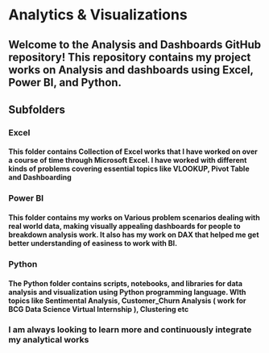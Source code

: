 # Analytics & Visualizations

## Welcome to the Analysis and Dashboards GitHub repository! This repository contains  my project works on Analysis and dashboards using Excel, Power BI, and Python.

## Subfolders
### Excel
#### This folder contains Collection of Excel works that I have worked on over a course of time through Microsoft Excel. I have worked with different kinds of problems covering essential topics like VLOOKUP, Pivot Table and Dashboarding 
### Power BI
#### This folder contains my works on Various problem scenarios dealing with real world data, making visually appealing dashboards for people to breakdown analysis work. It also has my work on DAX that helped me get better understanding of easiness to work with BI.
### Python
#### The Python folder contains scripts, notebooks, and libraries for data analysis and visualization using Python programming language. WIth topics like Sentimental Analysis, Customer_Churn Analysis ( work for BCG Data Science Virtual Internship ), Clustering etc 


### I am always looking to learn more and continuously integrate my analytical works 
